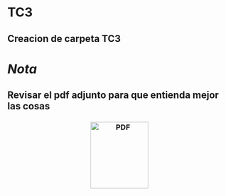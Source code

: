 # TC3
## Creacion de carpeta TC3
# *Nota*
## Revisar el pdf adjunto para que entienda mejor las cosas 
<h3 align="center"><a href="https://pdf/en/"> <img alt="PDF" src="https://th.bing.com/th/id/R.46612aeabb8a79182a47896aea8e8c09?rik=vc6kTUCPgL1uyw&pid=ImgRaw&r=0" width="130" height="150"> </a></h3>
